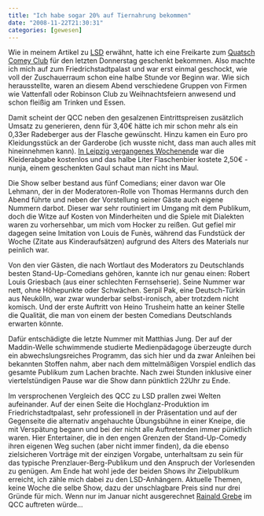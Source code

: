 ```yaml
---
title: "Ich habe sogar 20% auf Tiernahrung bekommen"
date: "2008-11-22T21:30:31"
categories: [gewesen]
---
```


Wie in meinem Artikel zu [LSD](/blog/2008/10/18/liebe-statt-drogen/) erwähnt, hatte ich eine Freikarte zum [Quatsch Comey Club](http://quatsch-comedy-club.de/berlin/) für den letzten Donnerstag geschenkt bekommen. Also machte ich mich auf zum Friedrichstadtpalast und war erst einmal geschockt, wie voll der Zuschauerraum schon eine halbe Stunde vor Beginn war. Wie sich herausstellte, waren an diesem Abend verschiedene Gruppen von Firmen wie Vattenfall oder Robinson Club zu Weihnachtsfeiern anwesend und schon fleißig am Trinken und Essen.

Damit scheint der QCC neben den gesalzenen Eintrittspreisen zusätzlich Umsatz zu generieren, denn für 3,40€ hätte ich mir schon mehr als ein 0,33er Radeberger aus der Flasche gewünscht. Hinzu kamen ein Euro pro Kleidungsstück an der Garderobe (ich wusste nicht, dass man auch alles mit hineinnehmen kann). [In Leipzig vergangenes Wochenende](/blog/2008/11/16/als-wetter-noch-kein-klima-war/) war die Kleiderabgabe kostenlos und das halbe Liter Flaschenbier kostete 2,50€ - nunja, einem geschenkten Gaul schaut man nicht ins Maul.

Die Show selber bestand aus fünf Comedians; einer davon war Ole Lehmann, der in der Moderatoren-Rolle von Thomas Hermanns durch den Abend führte und neben der Vorstellung seiner Gäste auch eigene Nummern darbot. Dieser war sehr routiniert im Umgang mit dem Publikum, doch die Witze auf Kosten von Minderheiten und die Spiele mit Dialekten waren zu vorhersehbar, um mich vom Hocker zu reißen. Gut gefiel mir dagegen seine Imitation von Louis de Funès, während das Fundstück der Woche (Zitate aus Kinderaufsätzen) aufgrund des Alters des Materials nur peinlich war.

Von den vier Gästen, die nach Wortlaut des Moderators zu Deutschlands besten Stand-Up-Comedians gehören, kannte ich nur genau einen: Robert Louis Griesbach (aus einer schlechten Fernsehserie). Seine Nummer war nett, ohne Höhepunkte oder Schwächen. Serpil Pak, eine Deutsch-Türkin aus Neukölln, war zwar wunderbar selbst-ironisch, aber trotzdem nicht komisch. Und der erste Auftritt von Heino Trusheim hatte an keiner Stelle die Qualität, die man von einem der besten Comedians Deutschlands erwarten könnte.

Dafür entschädigte die letzte Nummer mit Matthias Jung. Der auf der Maddin-Welle schwimmende studierte Medienpädagoge überzeugte durch ein abwechslungsreiches Programm, das sich hier und da zwar Anleihen bei bekannten Stoffen nahm, aber nach dem mittelmäßigen Vorspiel endlich das gesamte Publikum zum Lachen brachte. Nach zwei Stunden inklusive einer viertelstündigen Pause war die Show dann pünktlich 22Uhr zu Ende.

Im versprochenen Vergleich des QCC zu LSD prallen zwei Welten aufeinander. Auf der einen Seite die Hochglanz-Produktion im Friedrichstadtpalast, sehr professionell in der Präsentation und auf der Gegenseite die alternativ angehauchte Übungsbühne in einer Kneipe, die mit Verspätung begann und bei der nicht alle Auftretenden immer pünktlich waren. Hier Entertainer, die in den engen Grenzen der Stand-Up-Comedy ihren eigenen Weg suchen (aber nicht immer finden), da die ebenso zielsicheren Vorträge mit der einzigen Vorgabe, unterhaltsam zu sein für das typische Prenzlauer-Berg-Publikum und den Anspruch der Vorlesenden zu genügen. Am Ende hat wohl jede der beiden Shows ihr Zielpublikum erreicht, ich zähle mich dabei zu den LSD-Anhängern. Aktuelle Themen, keine Woche die selbe Show, dazu der unschlagbare Preis sind nur drei Gründe für mich. Wenn nur im Januar nicht ausgerechnet [Rainald Grebe](/blog/2008/11/16/als-wetter-noch-kein-klima-war/) im QCC auftreten würde...
